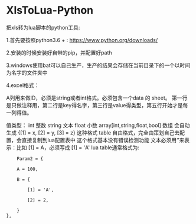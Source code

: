 # XlsToLua-Python

把xls转为lua脚本的python工具:

1.首先要按照python3.6 + : https://www.python.org/downloads/

2.安装的时候安装好自带的pip，并配置好path

3.windows使用bat可以自己生产，生产的结果会存储在当前目录下的一个以时间为名字的文件夹中

4.excel格式：

A列用来做ID，必须是string或者int格式。必须包含一个data 的 sheet。
第一行是只做注释用，第二行是key得名字，第三行是value得类型，第五行开始才是每一列得值。

值类型：
    int 整数
    string 文本
    float 小数
    array[int,string,float,bool] 数组 会自动生成 {[1] = x, [2] = y, [3] = z} 这种格式
    table 自由格式，完全由策划自己去配置，会直接复制到lua配置表中
        这个格式基本没有错误检测功能
        文本必须用‘’来表示：比如 [1] = A，必须写成 [1] = 'A'
        lua table通常格式为:
        
        Param2 = {
        
        A = 100,

        B = {

            [1] = 'A',

            [2] = 2,

        }
    },
